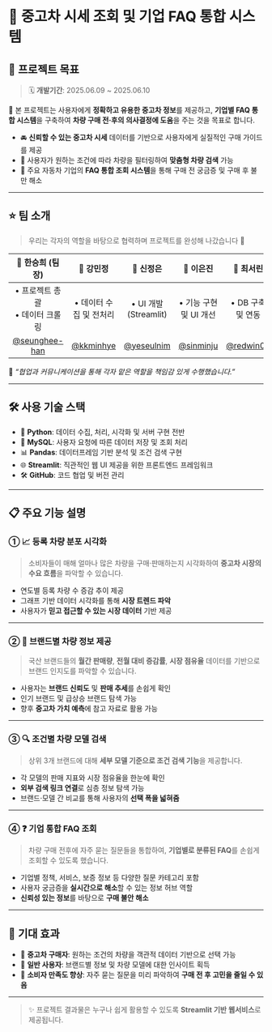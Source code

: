 # 🚗 중고차 시세 조회 및 기업 FAQ 통합 시스템

## 📌 프로젝트 목표
> 🗓 **개발기간**: 2025.06.09 ~ 2025.06.10  

🎯 본 프로젝트는 사용자에게 **정확하고 유용한 중고차 정보**를 제공하고, **기업별 FAQ 통합 시스템**을 구축하여 **차량 구매 전·후의 의사결정에 도움**을 주는 것을 목표로 합니다.

- 🚘 **신뢰할 수 있는 중고차 시세** 데이터를 기반으로 사용자에게 실질적인 구매 가이드를 제공  
- 🧠 사용자가 원하는 조건에 따라 차량을 필터링하여 **맞춤형 차량 검색** 가능  
- 🏢 주요 자동차 기업의 **FAQ 통합 조회 시스템**을 통해 구매 전 궁금증 및 구매 후 불만 해소  

---

## ⭐ 팀 소개

> 우리는 각자의 역할을 바탕으로 협력하며 프로젝트를 완성해 나갔습니다 💪

| 👩 한승희 (팀장) | 👩 강민정 | 👩 신정은 | 👩 이은진 | 👩 최서린 |
|:---:|:---:|:---:|:---:|:---:|
| • 프로젝트 총괄<br/>• 데이터 크롤링 | • 데이터 수집 및 전처리 | • UI 개발 (Streamlit) | • 기능 구현 및 UI 개선 | • DB 구축 및 연동 |
| [@seunghee-han](https://github.com/seunghee-han) | [@kkminhye](https://github.com/kkminhye) | [@yeseulnim](https://github.com/yeseulnim) | [@sinminju](https://github.com/sinminju) | [@redwin02](https://github.com/redwin-02) |

💬 *“협업과 커뮤니케이션을 통해 각자 맡은 역할을 책임감 있게 수행했습니다.”*

---

## 🛠️ 사용 기술 스택

- 🐍 **Python**: 데이터 수집, 처리, 시각화 및 서버 구현 전반  
- 🐬 **MySQL**: 사용자 요청에 따른 데이터 저장 및 조회 처리  
- 📊 **Pandas**: 데이터프레임 기반 분석 및 조건 검색 구현  
- 🌐 **Streamlit**: 직관적인 웹 UI 제공을 위한 프론트엔드 프레임워크  
- 🛠️ **GitHub**: 코드 협업 및 버전 관리  

---

## 📋 주요 기능 설명

### ① 📈 등록 차량 분포 시각화

> 소비자들이 매해 얼마나 많은 차량을 구매·판매하는지 시각화하여 **중고차 시장의 수요 흐름**을 파악할 수 있습니다.

- 연도별 등록 차량 수 증감 추이 제공  
- 그래프 기반 데이터 시각화를 통해 **시장 트렌드 파악**  
- 사용자가 **믿고 접근할 수 있는 시장 데이터** 기반 제공  

---

### ② 🚙 브랜드별 차량 정보 제공

> 국산 브랜드들의 **월간 판매량**, **전월 대비 증감률**, **시장 점유율** 데이터를 기반으로 브랜드 인지도를 파악할 수 있습니다.

- 사용자는 **브랜드 신뢰도** 및 **판매 추세**를 손쉽게 확인  
- 인기 브랜드 및 급상승 브랜드 탐색 가능  
- 향후 **중고차 가치 예측**에 참고 자료로 활용 가능  

---

### ③ 🔍 조건별 차량 모델 검색

> 상위 3개 브랜드에 대해 **세부 모델 기준으로 조건 검색 기능**을 제공합니다.

- 각 모델의 판매 지표와 시장 점유율을 한눈에 확인  
- **외부 검색 링크 연결**로 심층 정보 탐색 가능  
- 브랜드·모델 간 비교를 통해 사용자의 **선택 폭을 넓혀줌**

---

### ④ ❓ 기업 통합 FAQ 조회

> 차량 구매 전후에 자주 묻는 질문들을 통합하여, **기업별로 분류된 FAQ**를 손쉽게 조회할 수 있도록 했습니다.

- 기업별 정책, 서비스, 보증 정보 등 다양한 질문 카테고리 포함  
- 사용자 궁금증을 **실시간으로 해소**할 수 있는 정보 허브 역할  
- **신뢰성 있는 정보**를 바탕으로 **구매 불안 해소**

---

## 📎 기대 효과

- 📌 **중고차 구매자**: 원하는 조건의 차량을 객관적 데이터 기반으로 선택 가능  
- 📌 **일반 사용자**: 브랜드별 정보 및 차량 모델에 대한 인사이트 획득  
- 📌 **소비자 만족도 향상**: 자주 묻는 질문을 미리 파악하여 **구매 전 후 고민을 줄일 수 있음**

---

> ✨ 프로젝트 결과물은 누구나 쉽게 활용할 수 있도록 **Streamlit 기반 웹서비스**로 제공됩니다.
